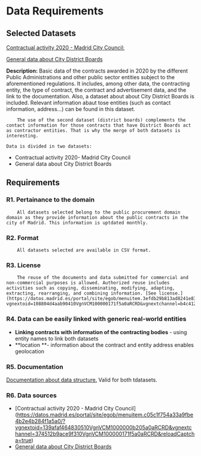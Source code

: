 # Data Requirements
## Selected Datasets
[Contractual activity 2020 - Madrid City Council:](https://datos.madrid.es/portal/site/egob/menuitem.c05c1f754a33a9fbe4b2e4b284f1a5a0/?vgnextoid=139afaf464830510VgnVCM1000000b205a0aRCRD&vgnextchannel=374512b9ace9f310VgnVCM100000171f5a0aRCRD&reloadCaptcha=true")

[General data about City District Boards](https://datos.madrid.es/sites/v/index.jsp?vgnextoid=a73ecfba69326410VgnVCM1000000b205a0aRCRD&vgnextchannel=374512b9ace9f310VgnVCM100000171f5a0aRCRD)

**Description:** Basic data of the contracts awarded in 2020 by the different Public Administrations and other public sector entities subject to the aforementioned regulations. It includes, among other data, the contracting entity, the type of contract, the contract and advertisement data, and the link to the documentation.
		Also, a dataset about about City District Boards is included. Relevant information abaut tose entities (such as contact information, address...) can be found in this dataset.

		The use of the second dataset (district boards) complements the contact information for those contracts that have District Boards act as contractor entities. That is why the merge of both datasets is interesting.

	Data is divided in two datasets:

- Contractual activity 2020- Madrid City Council
- General data about City District Boards

## Requirements
### R1. Pertainance to the domain

		All datasets selected belong to the public procurement domain domain as they provide information about the public contracts in the city of Madrid. This information is uptdated monthly.

### R2. Format

		All datasets selected are available in CSV format.

### R3. License 

		The reuse of the documents and data submitted for commercial and non-commercial purposes is allowed. Authorized reuse includes activities such as copying, disseminating, modifying, adapting, extracting, rearranging, and combining information. [See license.](https://datos.madrid.es/portal/site/egob/menuitem.3efdb29b813ad8241e830cc2a8a409a0/?vgnextoid=108804d4aab90410VgnVCM100000171f5a0aRCRD&vgnextchannel=b4c412b9ace9f310VgnVCM100000171f5a0aRCRD&vgnextfmt=default)

### R4. Data can be easily linked with generic real-world entities

- **Linking contracts with information of the contracting bodies** - using entity names to link both datasets
- **location **- information about the contract and entity address enables geolocation

### R5. Documentation
[Documentation about data structure.](https://datos.madrid.es/FWProjects/egob/Catalogo/XComun/Ficheros/Estructura_DS_ConjuntoDatos.pdf) Valid for both tdatasets.

### R6. Data sources
- [Contractual activity 2020 - Madrid City Council] (https://datos.madrid.es/portal/site/egob/menuitem.c05c1f754a33a9fbe4b2e4b284f1a5a0/?vgnextoid=139afaf464830510VgnVCM1000000b205a0aRCRD&vgnextchannel=374512b9ace9f310VgnVCM100000171f5a0aRCRD&reloadCaptcha=true)
- [General data about City District Boards](https://datos.madrid.es/sites/v/index.jsp?vgnextoid=a73ecfba69326410VgnVCM1000000b205a0aRCRD&vgnextchannel=374512b9ace9f310VgnVCM100000171f5a0aRCRD)
